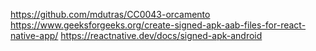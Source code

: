https://github.com/mdutras/CC0043-orcamento
https://www.geeksforgeeks.org/create-signed-apk-aab-files-for-react-native-app/
https://reactnative.dev/docs/signed-apk-android
